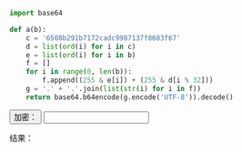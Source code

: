 ```python
import base64

def a(b):
    c = '6508b291b7172cadc9987137f8683f67'
    d = list(ord(i) for i in c)
    e = list(ord(i) for i in b)
    f = []
    for i in range(0, len(b)):
        f.append((255 & e[i]) + (255 & d[i % 32]))
    g = '.' + '.'.join(list(str(i) for i in f))
    return base64.b64encode(g.encode('UTF-8')).decode()
```

<script src="https://cdn.jsdelivr.net/npm/js-base64@3.7.2/base64.min.js"></script>
<script type="module"src="https://cdn.jsdelivr.net/npm/url-js@2.0.0-u/dist/url.min.js">
    import URLJS from 'url-js';
</script>

<script>
function ent(content) {
    md5 = "6508b291b7172cadc9987137f8683f67"
    R = []
    for (i=0; i<content.length; ++i) {
        C = content.charCodeAt(i)
        M = md5.charCodeAt(i%32)
        R.push(C+M)
    }
    R = '.'+R.join('.')
    return Base64.encode(R)
}

function getURL() {
    url = document.getElementById("url").value
    protocol = URLJS.parseUrl(url, "protocol")
    protocol = protocol.substring(0, protocol.length-1)
    hostname = URLJS.parseUrl(url, "hostname")
    pathname = URLJS.parseUrl(url, "pathname")
    search = URLJS.parseUrl(url, "search")
    document.getElementById("result").innerHTML = `<a href='https://vpn.zcst.edu.cn/webvpn/${ent(protocol)}/${ent(hostname)}${pathname}${search}'>${url}</a>`
}
</script>

<button onClick="getURL()">加密：</button> <input id="url"/>

<span>结果：</span> <span id="result"></span>
